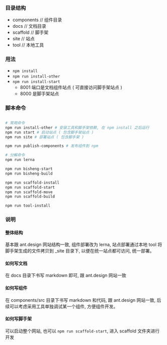 ### 目录结构

- components // 组件目录
- docs // 文档目录
- scaffold // 脚手架
- site // 站点
- tool // 本地工具

### 用法

- `npm install`
- `npm run install-other`
- `npm run install-start`
  - 8001 端口是文档组件站点 ( 可直接访问脚手架站点 )
  - 8000 是脚手架站点

### 脚本命令

```bash

# 常用命令
npm run install-other # 安装工具和脚手架依赖, 在 npm install 之后运行
npm run start # 启动站点 ( 包含脚手架站点 )
npm run site # 部署站点 ( 包含脚手架 )

npm run publish-components # 发布组件到 npm

# 分解命令
npm run lerna

npm run bisheng-start
npm run bisheng-build

npm run scaffold-install
npm run scaffold-start
npm run scaffold-move
npm run scaffold-build

npm run tool-install
```

### 说明

#### 整体结构

基本跟 ant.design 网站结构一致, 组件部署改为 lerna, 站点部署通过本地 tool 将脚手架生成的文件拷贝到 _site 目录下, 以便在统一站点都可访问, 统一部署。

#### 如何写文档

在 docs 目录下书写 markdown 即可, 跟 ant.design 网站一致

#### 如何写组件

在 components/src 目录下书写 markdown 和代码, 跟 ant.design 网站一致, 后续可以考虑采用工具单独调试某一个组件, 方便组件开发。

#### 如何写脚手架

可以启动整个网站, 也可以 `npm run scaffold-start`, 进入 scaffold 文件夹进行开发

